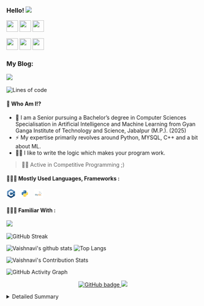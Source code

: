 ### Hello!  <img src="https://github.com/TheDudeThatCode/TheDudeThatCode/blob/master/Assets/Hi.gif" width="29px">


<a href="https://twitter.com/TheAnmol_"><img src="https://www.flaticon.com/svg/static/icons/svg/174/174876.svg" width="30" height="30"></a>
<a href="https://www.linkedin.com/in/anmol-lakhera-637a151a9/"><img src="https://www.flaticon.com/svg/static/icons/svg/174/174857.svg" width="30" height="30"></a>
<a href="https://contacts.google.com/u/1/person/112995909488051063208?hl=en"><img src="https://www.flaticon.com/svg/static/icons/svg/646/646187.svg" width="30" height="30"></a>

<a href="https://www.facebook.com/anmol.lakhera.71/"><img src="https://www.flaticon.com/svg/static/icons/svg/733/733547.svg" width="30" height="30"></a>
<a href="https://t.me/Bbrewerr"><img src="https://www.flaticon.com/svg/static/icons/svg/1532/1532545.svg" width="30" height="30"></a>
<a href="https://www.instagram.com/anmol.lakhera.71/"><img src="https://www.flaticon.com/svg/static/icons/svg/174/174855.svg" width="30" height="30" /></a>
<br>

### My Blog: 

<a href="https://medium.com/@VaishnaviLakhera"><img src="https://img.shields.io/badge/Medium-12100E?style=for-the-badge&logo=medium&logoColor=white" /></a>



![Lines of code](https://img.shields.io/badge/From%20Hello%20World%20I've%20written-10000%20Lines%20of%20code-blue)

#### 🤔 Who Am I!?

- 🏫 I am a Senior pursuing a Bachelor’s degree in Computer Sciences Specialisation in Artificial Intelligence and Machine           Learning from Gyan Ganga Institute of Technology and Science, Jabalpur (M.P.). (2025)
- ⚡️ My expertise primarily revolves around Python, MYSQL, C++ and a bit about ML.
- 🐱‍🏍 I like to write the logic which makes your program work.

> 🐱‍💻 Active in Competitive Programming ;)


#### 👨🏻‍💻 Mostly Used Languages, Frameworks :

<img height="24" src="https://raw.githubusercontent.com/github/explore/80688e429a7d4ef2fca1e82350fe8e3517d3494d/topics/cpp/cpp.png">&nbsp;&nbsp;
<img height="24" src="https://raw.githubusercontent.com/github/explore/80688e429a7d4ef2fca1e82350fe8e3517d3494d/topics/python/python.png">&nbsp;&nbsp;
<img height="24" src="https://raw.githubusercontent.com/github/explore/80688e429a7d4ef2fca1e82350fe8e3517d3494d/topics/mysql/mysql.png">&nbsp;&nbsp;


#### 👨🏻‍💻 Familiar With :



<img src="https://github-profile-trophy.vercel.app/?username=AnmolLakhera&theme=onedark&column=3&margin-w=15&margin-h=15">


![GitHub Streak](https://github-readme-streak-stats.herokuapp.com/?user=AnmolLakhera&theme=tokyonight&count_private=true)

![Vaishnavi's github stats](https://github-readme-stats.vercel.app/api?username=AnmolLakhera&show_icons=true&hide_border=true&theme=tokyonight&count_private=true) 
![Top Langs](https://github-readme-stats.vercel.app/api/top-langs/?username=AnmolLakhera&layout=compact&theme=tokyonight)

![Vaishnavi's Contribution Stats](https://github-contribution-stats.vercel.app/api/?username=AnmolLakhera)
<!--[Vaishnavi's wakatime stats](https://github-readme-stats.vercel.app/api/wakatime?username=AnmolLakhera&layout=compact)-->

![GitHub Activity Graph](https://activity-graph.herokuapp.com/graph?username=AnmolLakhera&theme=github&count_private=true)  


<p align="center">
<a href="https://github.com/AnmolLakhera?tab=followers">
    <img src="https://img.shields.io/github/followers/AnmolLakhera?label=Followers&logo=GitHub&style=for-the-badge" alt="GitHub badge" />
  </a>
  <a href="https://twitter.com/Vaishnvi_">
    <img src="https://img.shields.io/twitter/follow/Anmol_?label=Twitter&logo=twitter&style=for-the-badge" />
  </a>
    
 </p>
 


<details>
<summary>Detailed Summary</summary>
<br>
    
![Metrics](https://metrics.lecoq.io/AnmolLakhera?template=classic&activity=1&followup=1&languages=1&lines=1&people=1&activity.limit=5&activity.days=14&activity.filter=all&activity.visibility=all&activity.timestamps=false&languages.colors=github&languages.threshold=0%25&people.limit=28&people.size=28&people.types=followers%2C%20following&people.identicons=false&people.shuffle=false&config.timezone=Asia%2FCalcutta&config.twemoji=true)
    


<!--
**AnmolLakhera/AnmolLakhera** is a ✨ _special_ ✨ repository because its `README.md` (this file) appears on your GitHub profile.

Here are some ideas to get you started:

- 🔭 I’m currently working on ...
- 🌱 I’m currently learning ...
- 👯 I’m looking to collaborate on ...
- 🤔 I’m looking for help with ...
- 💬 Ask me about ...
- 📫 How to reach me: ...
- 😄 Pronouns: ...
- ⚡ Fun fact: ...
-->
